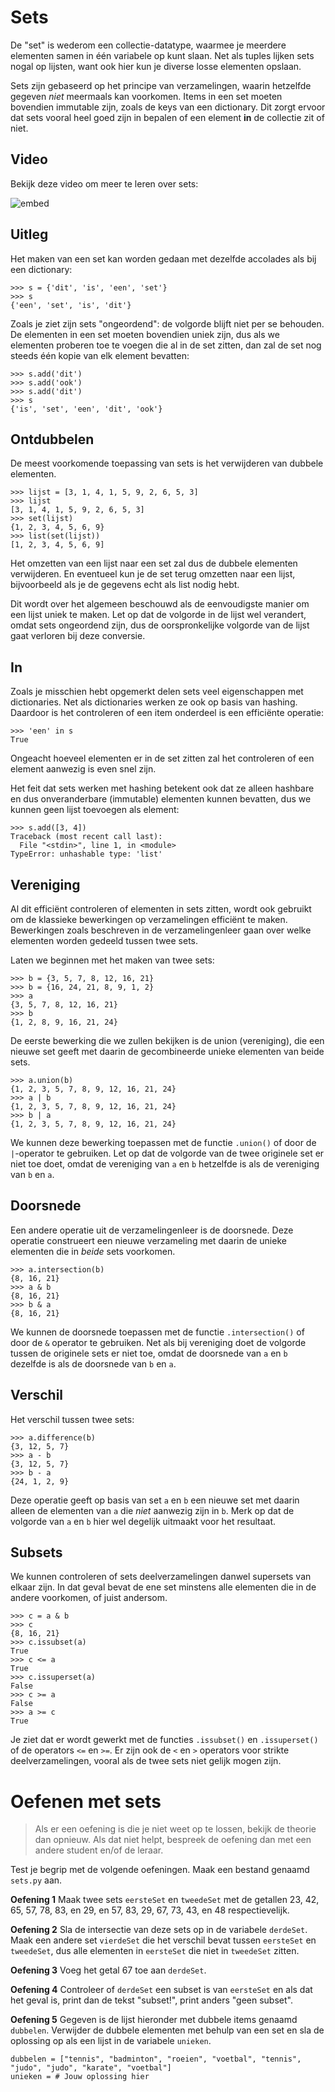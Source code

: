 # Sets

De "set" is wederom een collectie-datatype, waarmee je meerdere elementen samen in één variabele op kunt slaan. Net als tuples lijken sets nogal op lijsten, want ook hier kun je diverse losse elementen opslaan.

Sets zijn gebaseerd op het principe van verzamelingen, waarin hetzelfde gegeven *niet* meermaals kan voorkomen. Items in een set moeten bovendien immutable zijn, zoals de keys van een dictionary. Dit zorgt ervoor dat sets vooral heel goed zijn in bepalen of een element **in** de collectie zit of niet.

## Video

Bekijk deze video om meer te leren over sets:

![embed](https://api.eu.kaltura.com/p/120/sp/12000/embedIframeJs/uiconf_id/23449960/partner_id/120?iframeembed=true&playerId=kaltura_player&entry_id=0_u96n1ef6&flashvars[streamerType]=auto&flashvars[localizationCode]=en_US&flashvars[leadWithHTML5]=true&flashvars[sideBarContainer.plugin]=true&flashvars[sideBarContainer.position]=left&flashvars[sideBarContainer.clickToClose]=true&flashvars[chapters.plugin]=true&flashvars[chapters.layout]=vertical&flashvars[chapters.thumbnailRotator]=false&flashvars[streamSelector.plugin]=true&flashvars[EmbedPlayer.SpinnerTarget]=videoHolder&flashvars[dualScreen.plugin]=true&flashvars[hotspots.plugin]=1&flashvars[Kaltura.addCrossoriginToIframe]=true&&wid=0_1k2dy7ii)

## Uitleg

Het maken van een set kan worden gedaan met dezelfde accolades als bij een dictionary:

    >>> s = {'dit', 'is', 'een', 'set'}
    >>> s
    {'een', 'set', 'is', 'dit'}

Zoals je ziet zijn sets "ongeordend": de volgorde blijft niet per se behouden. De elementen in een set moeten bovendien uniek zijn, dus als we elementen proberen toe te voegen die al in de set zitten, dan zal de set nog steeds één kopie van elk element bevatten:

    >>> s.add('dit')
    >>> s.add('ook')
    >>> s.add('dit')
    >>> s
    {'is', 'set', 'een', 'dit', 'ook'}

## Ontdubbelen

De meest voorkomende toepassing van sets is het verwijderen van dubbele elementen.

    >>> lijst = [3, 1, 4, 1, 5, 9, 2, 6, 5, 3]
    >>> lijst
    [3, 1, 4, 1, 5, 9, 2, 6, 5, 3]
    >>> set(lijst)
    {1, 2, 3, 4, 5, 6, 9}
    >>> list(set(lijst))
    [1, 2, 3, 4, 5, 6, 9]

Het omzetten van een lijst naar een set zal dus de dubbele elementen verwijderen. En eventueel kun je de set terug omzetten naar een lijst, bijvoorbeeld als je de gegevens echt als list nodig hebt. 

Dit wordt over het algemeen beschouwd als de eenvoudigste manier om een lijst uniek te maken. Let op dat de volgorde in de lijst wel verandert, omdat sets ongeordend zijn, dus de oorspronkelijke volgorde van de lijst gaat verloren bij deze conversie.

## In

Zoals je misschien hebt opgemerkt delen sets veel eigenschappen met dictionaries. Net als dictionaries werken ze ook op basis van hashing. Daardoor is het controleren of een item onderdeel is een efficiënte operatie:

    >>> 'een' in s
    True

Ongeacht hoeveel elementen er in de set zitten zal het controleren of een element aanwezig is even snel zijn.

Het feit dat sets werken met hashing betekent ook dat ze alleen hashbare en dus onveranderbare (immutable) elementen kunnen bevatten, dus we kunnen geen lijst toevoegen als element:

    >>> s.add([3, 4])
    Traceback (most recent call last):
      File "<stdin>", line 1, in <module>
    TypeError: unhashable type: 'list'

## Vereniging

Al dit efficiënt controleren of elementen in sets zitten, wordt ook gebruikt om de klassieke bewerkingen op verzamelingen efficiënt te maken. Bewerkingen zoals beschreven in de verzamelingenleer gaan over welke elementen worden gedeeld tussen twee sets.

Laten we beginnen met het maken van twee sets:

    >>> b = {3, 5, 7, 8, 12, 16, 21}
    >>> b = {16, 24, 21, 8, 9, 1, 2}
    >>> a
    {3, 5, 7, 8, 12, 16, 21}
    >>> b
    {1, 2, 8, 9, 16, 21, 24}

De eerste bewerking die we zullen bekijken is de union (vereniging), die een nieuwe set geeft met daarin de gecombineerde unieke elementen van beide sets.

    >>> a.union(b)
    {1, 2, 3, 5, 7, 8, 9, 12, 16, 21, 24}
    >>> a | b
    {1, 2, 3, 5, 7, 8, 9, 12, 16, 21, 24}
    >>> b | a
    {1, 2, 3, 5, 7, 8, 9, 12, 16, 21, 24}

We kunnen deze bewerking toepassen met de functie `.union()` of door de `|`-operator te gebruiken. Let op dat de volgorde van de twee originele set er niet toe doet, omdat de vereniging van `a` en `b` hetzelfde is als de vereniging van `b` en `a`.

## Doorsnede

Een andere operatie uit de verzamelingenleer is de doorsnede. Deze operatie construeert een nieuwe verzameling met daarin de unieke elementen die in *beide* sets voorkomen.

    >>> a.intersection(b)
    {8, 16, 21}
    >>> a & b
    {8, 16, 21}
    >>> b & a
    {8, 16, 21}

We kunnen de doorsnede toepassen met de functie `.intersection()` of door de `&` operator te gebruiken. Net als bij vereniging doet de volgorde tussen de originele sets er niet toe, omdat de doorsnede van `a` en `b` dezelfde is als de doorsnede van `b` en `a`.

## Verschil

Het verschil tussen twee sets:

    >>> a.difference(b)
    {3, 12, 5, 7}
    >>> a - b
    {3, 12, 5, 7}
    >>> b - a
    {24, 1, 2, 9}

Deze operatie geeft op basis van set `a` en `b` een nieuwe set met daarin alleen de elementen van `a` die *niet* aanwezig zijn in `b`. Merk op dat de volgorde van `a` en `b` hier wel degelijk uitmaakt voor het resultaat.

## Subsets

We kunnen controleren of sets deelverzamelingen danwel supersets van elkaar zijn. In dat geval bevat de ene set minstens alle elementen die in de andere voorkomen, of juist andersom.

    >>> c = a & b
    >>> c
    {8, 16, 21}
    >>> c.issubset(a)
    True
    >>> c <= a
    True
    >>> c.issuperset(a)
    False
    >>> c >= a
    False
    >>> a >= c
    True

Je ziet dat er wordt gewerkt met de functies `.issubset()` en `.issuperset()` of de operators `<=` en `>=`. Er zijn ook de `<` en `>` operators voor strikte deelverzamelingen, vooral als de twee sets niet gelijk mogen zijn.

# Oefenen met sets

> Als er een oefening is die je niet weet op te lossen, bekijk de theorie dan opnieuw. Als dat niet helpt, bespreek de oefening dan met een andere student en/of de leraar.

Test je begrip met de volgende oefeningen. Maak een bestand genaamd `sets.py` aan.

**Oefening 1** Maak twee sets `eersteSet` en `tweedeSet` met de getallen 23, 42, 65, 57, 78, 83, en 29, en 57, 83, 29, 67, 73, 43, en 48 respectievelijk.

**Oefening 2** Sla de intersectie van deze sets op in de variabele `derdeSet`. Maak een andere set `vierdeSet` die het verschil bevat tussen `eersteSet` en `tweedeSet`, dus alle elementen in `eersteSet` die niet in `tweedeSet` zitten.

**Oefening 3** Voeg het getal 67 toe aan `derdeSet`.

**Oefening 4** Controleer of `derdeSet` een subset is van `eersteSet` en als dat het geval is, print dan de tekst "subset!", print anders "geen subset".

**Oefening 5** Gegeven is de lijst hieronder met dubbele items genaamd `dubbelen`. Verwijder de dubbele elementen met behulp van een set en sla de oplossing op als een lijst in de variabele `unieken`.

    dubbelen = ["tennis", "badminton", "roeien", "voetbal", "tennis", "judo", "judo", "karate", "voetbal"]
    unieken = # Jouw oplossing hier
